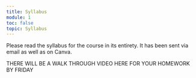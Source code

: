 ```yaml
---
title: Syllabus
module: 1
toc: false
topic: Syllabus
---
```




<!--

<div class="embed-responsive embed-responsive-16by9"><iframe class="embed-responsive-item" src="https://umontana.zoom.us/rec/play/uZF-I7ur_Dg3SYCTuQSDA_4qW47vKqOsgyEbrPoPxE7gUnYGMQWuMuYRYuMPAo2rdJdJnMvTgFANRd4A?continueMode=true" frameborder="0" allowfullscreen></iframe></div> 

  <[Syllabus]({{site.baseurl}}/syllabus/)
  -->

Please read the syllabus for the course in its entirety. It has been sent via email as well as on Canva.

THERE WILL BE A WALK THROUGH VIDEO HERE FOR YOUR HOMEWORK BY FRIDAY

<!--

<div class="embed-responsive embed-responsive-16by9"><iframe class="embed-responsive-item" src="https://www.youtube.com/embed/KN5HYJK0rKE" frameborder="0" allow="accelerometer; autoplay; encrypted-media; gyroscope; picture-in-picture" allowfullscreen></iframe></div>
-->


